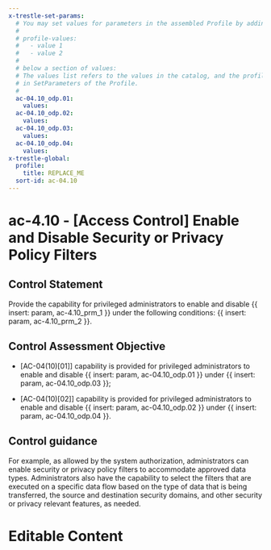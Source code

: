 ```yaml
---
x-trestle-set-params:
  # You may set values for parameters in the assembled Profile by adding
  #
  # profile-values:
  #   - value 1
  #   - value 2
  #
  # below a section of values:
  # The values list refers to the values in the catalog, and the profile-values represent values
  # in SetParameters of the Profile.
  #
  ac-04.10_odp.01:
    values:
  ac-04.10_odp.02:
    values:
  ac-04.10_odp.03:
    values:
  ac-04.10_odp.04:
    values:
x-trestle-global:
  profile:
    title: REPLACE_ME
  sort-id: ac-04.10
---
```


# ac-4.10 - \[Access Control\] Enable and Disable Security or Privacy Policy Filters

## Control Statement

Provide the capability for privileged administrators to enable and disable {{ insert: param, ac-4.10_prm_1 }} under the following conditions: {{ insert: param, ac-4.10_prm_2 }}.

## Control Assessment Objective

- \[AC-04(10)[01]\] capability is provided for privileged administrators to enable and disable {{ insert: param, ac-04.10_odp.01 }} under {{ insert: param, ac-04.10_odp.03 }};

- \[AC-04(10)[02]\] capability is provided for privileged administrators to enable and disable {{ insert: param, ac-04.10_odp.02 }} under {{ insert: param, ac-04.10_odp.04 }}.

## Control guidance

For example, as allowed by the system authorization, administrators can enable security or privacy policy filters to accommodate approved data types. Administrators also have the capability to select the filters that are executed on a specific data flow based on the type of data that is being transferred, the source and destination security domains, and other security or privacy relevant features, as needed.

# Editable Content

<!-- Make additions and edits below -->
<!-- The above represents the contents of the control as received by the profile, prior to additions. -->
<!-- If the profile makes additions to the control, they will appear below. -->
<!-- The above markdown may not be edited but you may edit the content below, and/or introduce new additions to be made by the profile. -->
<!-- If there is a yaml header at the top, parameter values may be edited. Use --set-parameters to incorporate the changes during assembly. -->
<!-- The content here will then replace what is in the profile for this control, after running profile-assemble. -->
<!-- The current profile has no added parts for this control, but you may add new ones here. -->
<!-- Each addition must have a heading either of the form ## Control my_addition_name -->
<!-- or ## Part a. (where the a. refers to one of the control statement labels.) -->
<!-- "## Control" parts are new parts added after the statement part. -->
<!-- "## Part" parts are new parts added into the top-level statement part with that label. -->
<!-- Subparts may be added with nested hash levels of the form ### My Subpart Name -->
<!-- underneath the parent ## Control or ## Part being added -->
<!-- See https://ibm.github.io/compliance-trestle/tutorials/ssp_profile_catalog_authoring/ssp_profile_catalog_authoring for guidance. -->
